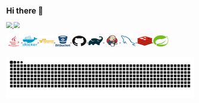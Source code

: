 ## Hi there 👋

<div>
  <a href="https://www.linkedin.com/in/george-souza/">
  <img height="160em" src="https://github-readme-stats.vercel.app/api?username=georgearaujo&show_icons=true&theme=tokyonight&include_all_commits=true&count_private=true&title_color=7720bd&bg_color=0c0214&text_color=dfc4f5"/>
  <img height="160em" src="https://github-readme-stats.vercel.app/api/top-langs/?username=georgearaujo&layout=compact&langs_count=5&title_color=7720bd&bg_color=0c0214&text_color=dfc4f5"/>
</div>
  
<div style="display: inline_block"><br>
  <img align="center" alt="George-Java" height="30" width="40" src="https://raw.githubusercontent.com/devicons/devicon/master/icons/java/java-plain.svg">
  <img align="center" alt="George-Docker" height="30" width="40" src="https://raw.githubusercontent.com/devicons/devicon/master/icons/docker/docker-plain-wordmark.svg">
  <img align="center" alt="George-AWS" height="30" width="40" src="https://raw.githubusercontent.com/devicons/devicon/master/icons/amazonwebservices/amazonwebservices-plain-wordmark.svg">
  <img align="center" alt="George-BitBucket" height="30" width="40" src="https://raw.githubusercontent.com/devicons/devicon/master/icons/bitbucket/bitbucket-original-wordmark.svg">
  <img align="center" alt="George-Git" height="30" width="40" src="https://raw.githubusercontent.com/devicons/devicon/master/icons/github/github-original.svg">
  <img align="center" alt="George-Gradle" height="30" width="40" src="https://raw.githubusercontent.com/devicons/devicon/master/icons/gradle/gradle-plain.svg">
  <img align="center" alt="George-Jenkins" height="30" width="40" src="https://raw.githubusercontent.com/devicons/devicon/master/icons/jenkins/jenkins-original.svg">
  <img align="center" alt="George-MySQL" height="30" width="40" src="https://raw.githubusercontent.com/devicons/devicon/master/icons/mysql/mysql-plain.svg">
  <img align="center" alt="George-Redis" height="30" width="40" src="https://raw.githubusercontent.com/devicons/devicon/master/icons/redis/redis-original.svg">
  <img align="center" alt="George-Spring" height="30" width="40" src="https://raw.githubusercontent.com/devicons/devicon/master/icons/spring/spring-original.svg">
</div>

##

![Snake animation](https://github.com/georgearaujo/georgearaujo/blob/output/github-contribution-grid-snake.svg)

